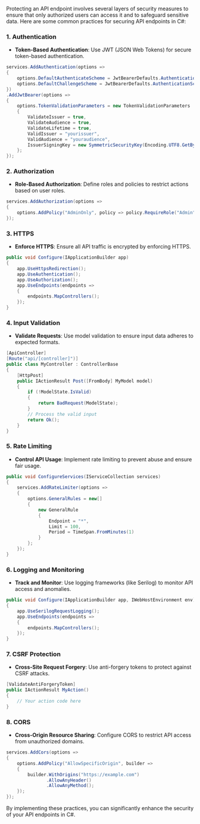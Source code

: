 Protecting an API endpoint involves several layers of security measures to ensure that only authorized users can access it and to safeguard sensitive data. Here are some common practices for securing API endpoints in C#:

### 1. **Authentication**
   - **Token-Based Authentication**: Use JWT (JSON Web Tokens) for secure token-based authentication.
   ```csharp
   services.AddAuthentication(options =>
   {
       options.DefaultAuthenticateScheme = JwtBearerDefaults.AuthenticationScheme;
       options.DefaultChallengeScheme = JwtBearerDefaults.AuthenticationScheme;
   })
   .AddJwtBearer(options =>
   {
       options.TokenValidationParameters = new TokenValidationParameters
       {
           ValidateIssuer = true,
           ValidateAudience = true,
           ValidateLifetime = true,
           ValidIssuer = "yourissuer",
           ValidAudience = "youraudience",
           IssuerSigningKey = new SymmetricSecurityKey(Encoding.UTF8.GetBytes("your_secret_key"))
       };
   });
   ```

### 2. **Authorization**
   - **Role-Based Authorization**: Define roles and policies to restrict actions based on user roles.
   ```csharp
   services.AddAuthorization(options =>
   {
       options.AddPolicy("AdminOnly", policy => policy.RequireRole("Admin"));
   });
   ```

### 3. **HTTPS**
   - **Enforce HTTPS**: Ensure all API traffic is encrypted by enforcing HTTPS.
   ```csharp
   public void Configure(IApplicationBuilder app)
   {
       app.UseHttpsRedirection();
       app.UseAuthentication();
       app.UseAuthorization();
       app.UseEndpoints(endpoints =>
       {
           endpoints.MapControllers();
       });
   }
   ```

### 4. **Input Validation**
   - **Validate Requests**: Use model validation to ensure input data adheres to expected formats.
   ```csharp
   [ApiController]
   [Route("api/[controller]")]
   public class MyController : ControllerBase
   {
       [HttpPost]
       public IActionResult Post([FromBody] MyModel model)
       {
           if (!ModelState.IsValid)
           {
               return BadRequest(ModelState);
           }
           // Process the valid input
           return Ok();
       }
   }
   ```

### 5. **Rate Limiting**
   - **Control API Usage**: Implement rate limiting to prevent abuse and ensure fair usage.
   ```csharp
   public void ConfigureServices(IServiceCollection services)
   {
       services.AddRateLimiter(options =>
       {
           options.GeneralRules = new[]
           {
               new GeneralRule
               {
                   Endpoint = "*",
                   Limit = 100,
                   Period = TimeSpan.FromMinutes(1)
               }
           };
       });
   }
   ```

### 6. **Logging and Monitoring**
   - **Track and Monitor**: Use logging frameworks (like Serilog) to monitor API access and anomalies.
   ```csharp
   public void Configure(IApplicationBuilder app, IWebHostEnvironment env)
   {
       app.UseSerilogRequestLogging();
       app.UseEndpoints(endpoints =>
       {
           endpoints.MapControllers();
       });
   }
   ```

### 7. **CSRF Protection**
   - **Cross-Site Request Forgery**: Use anti-forgery tokens to protect against CSRF attacks.
   ```csharp
   [ValidateAntiForgeryToken]
   public IActionResult MyAction()
   {
       // Your action code here
   }
   ```

### 8. **CORS**
   - **Cross-Origin Resource Sharing**: Configure CORS to restrict API access from unauthorized domains.
   ```csharp
   services.AddCors(options =>
   {
       options.AddPolicy("AllowSpecificOrigin", builder =>
       {
           builder.WithOrigins("https://example.com")
                  .AllowAnyHeader()
                  .AllowAnyMethod();
       });
   });
   ```

By implementing these practices, you can significantly enhance the security of your API endpoints in C#. 